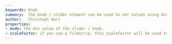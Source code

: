 ```yaml
---
keywords: Knob
summary:  The knob / slider element can be used to set values using dragging.
author:   Christoph Hart
properties: 
- mode: the min value of the slider / knob.
- scaleFactor: if you use a filmstrip, this scalefactor will be used to resize the image. You can use this to support Retina displays.
---
```


